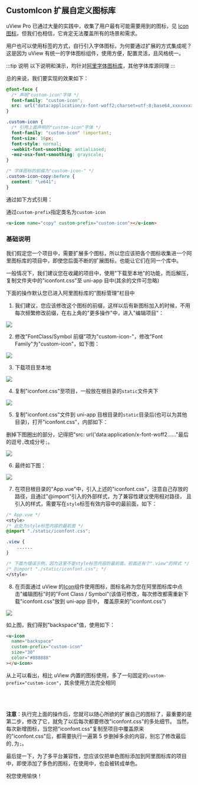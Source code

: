 ## CustomIcon 扩展自定义图标库

<!-- <demo-model url="/pages/componentsA/icon/index"></demo-model> -->

uView Pro 已通过大量的实践中，收集了用户最有可能需要用到的图标，见 [Icon 图标](/components/icon.html)，但我们也相信，它肯定无法覆盖所有的场景和需求。

用户也可以使用标签的方式，自行引入字体图标，为何要通过扩展的方式集成呢？  
这是因为 uView 有统一的字体图标组件，使用方便，配置灵活，且风格统一。

:::tip 说明
以下说明和演示，均针对[阿里字体图标库](https://www.iconfont.cn)，其他字体库源同理
:::

总的来说，我们要实现的效果如下：

```css
@font-face {
  /* 声明"custom-icon"字体 */
  font-family: "custom-icon";
  src: url("data:application/x-font-woff2;charset=utf-8;base64,xxxxxxxx") format("woff2");
}

.custom-icon {
  /* 引用上面声明的"custom-icon"字体 */
  font-family: "custom-icon" !important;
  font-size: 16px;
  font-style: normal;
  -webkit-font-smoothing: antialiased;
  -moz-osx-font-smoothing: grayscale;
}

/* 字体图标的前缀为"custom-icon-" */
.custom-icon-copy:before {
  content: "\e641";
}
```

通过如下方式引用：

通过`custom-prefix`指定类名为`custom-icon`

```html
<u-icon name="copy" custom-prefix="custom-icon"></u-icon>
```

### 基础说明

我们假定您一个项目中，需要扩展多个图标，所以您应该把各个图标收集进一个阿里图标库的项目中，即使您后面不断的扩展图标，也能让它们在同一个库中。

一般情况下，我们建议您在收藏的项目中，使用"下载至本地"的功能，而后解压，复制文件夹中的"iconfont.css"至 uni-app 目中(其余的文件可忽略)

下面的操作默认您已进入阿里图标库的"图标管理"栏目中

1. 我们建议，您应该修改这个图标的前缀，这样以后有新图标加入的时候，不用每次频繁修改前缀，在右上角的"更多操作"中，进入"编辑项目"：

<img src="/docs/custom_icon/custom_icon_3.png" />

2. 修改"FontClass/Symbol 前缀"项为"custom-icon-"，修改"Font Family"为"custom-icon"，如下图：

<img src="/docs/custom_icon/custom_icon_4.png" />

3. 下载项目至本地

<img src="/docs/custom_icon/custom_icon_1.png" />

4. 复制"iconfont.css"至项目，一般放在根目录的`static`文件夹下

<img src="/docs/custom_icon/custom_icon_2.png" />

5. 复制"iconfont.css"文件到 uni-app 目根目录的`static`目录后(也可以为其他目录)，打开"iconfont.css"，内部如下：

删掉下图圈出的部分，记得把"src: url('data:application/x-font-woff2......"最后的逗号`,`改成分号`;`。

<img src="/docs/custom_icon/custom_icon_8.png" />

6. 最终如下图：

<img src="/docs/custom_icon/custom_icon_9.png" />

7. 在项目根目录的"App.vue"中，引入上述的"iconfont.css"，注意自己存放的路径，且通过"@import"引入的外部样式，为了兼容性建议使用相对路径，
   且引入的样式，需要写在`style`标签有效内容中的最前面，如下：

```css
/* App.vue */
<style>
/* 此处为style标签内容的最前面 */
@import "./static/iconfont.css";

.view {
	......
}

/* 下面为错误示例，因为这里不是style标签内容的最前面，前面还有个".view"的样式 */
/* @import "./static/iconfont.css"; */
</style>
```

8. 在页面通过 uView 的[Icon](/components/icon.html)组件使用图标，图标名称为您在阿里图标库中点击"编辑图标"时的"Font Class / Symbol"(该值可修改，每次修改都需重新下载"iconfont.css"放到 uni-app 目中，
   覆盖原来的"iconfont.css")

<img src="/docs/custom_icon/custom_icon_7.png" />

如上图，我们得到"backspace"值，使用如下：

```html
<u-icon
  name="backspace"
  custom-prefix="custom-icon"
  size="30"
  color="#888888"
></u-icon>
```

从上可以看出，相比 uView 内置的图标使用，多了一句固定的`custom-prefix="custom-icon"`，其余使用方法完全相同
<br><br><br><br>

**注意**：执行完上面的操作后，您就可以随心所欲的扩展自己的图标了，最重要的是第二步，修改了它，就免了以后每次都要修改"iconfont.css"的多处细节。
当然，每次新增图标，当您把"iconfont.css"复制至项目中覆盖原来的"iconfont.css"后，都需要执行一遍第 5 步删掉多余的内容，别忘了修改最后的`,`为`;`。

最后提一下，为了多平台兼容性，您应该仅把单色图标添加到阿里图标库的项目中，即使添加了多色的图标，在使用中，也会被转成单色。

祝您使用愉快！
